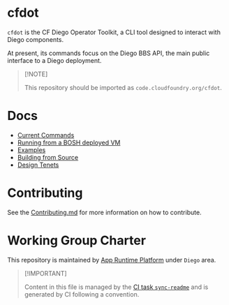 # cfdot

`cfdot` is the CF Diego Operator Toolkit, a CLI tool designed to
interact with Diego components.

At present, its commands focus on the Diego BBS API, the main public
interface to a Diego deployment.

> \[!NOTE\]
>
> This repository should be imported as `code.cloudfoundry.org/cfdot`.

# Docs

-   [Current Commands](./docs/010-current-commands.md)
-   [Running from a BOSH deployed
    VM](./docs/020-running-from-a-BOSH-deployed-vm.md)
-   [Examples](./docs/030-examples.md)
-   [Building from Source](./docs/040-building-from-source.md)
-   [Design Tenets](./docs/050-design-tenets.md)

# Contributing

See the [Contributing.md](./.github/CONTRIBUTING.md) for more
information on how to contribute.

# Working Group Charter

This repository is maintained by [App Runtime
Platform](https://github.com/cloudfoundry/community/blob/main/toc/working-groups/app-runtime-platform.md)
under `Diego` area.

> \[!IMPORTANT\]
>
> Content in this file is managed by the [CI task
> `sync-readme`](https://github.com/cloudfoundry/wg-app-platform-runtime-ci/blob/main/shared/tasks/sync-readme/metadata.yml)
> and is generated by CI following a convention.
